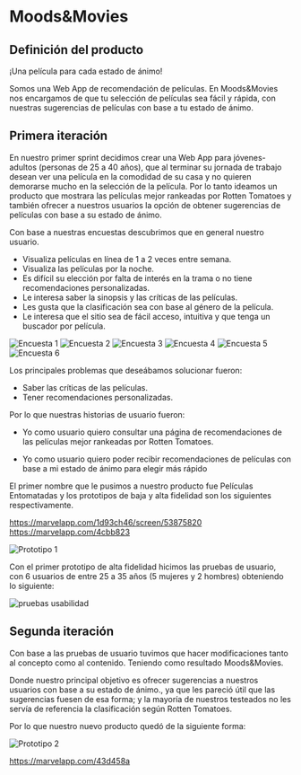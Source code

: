 # Moods&Movies

## Definición del producto

¡Una película para cada estado de ánimo!

Somos una Web App de recomendación de películas.
En Moods&Movies nos encargamos de que tu selección de películas sea fácil y rápida, con nuestras sugerencias de películas con base a tu estado de ánimo.

## Primera iteración

En nuestro primer sprint decidimos crear una Web App para jóvenes-adultos (personas de 25 a 40 años), que al terminar su jornada de trabajo desean ver una película en la comodidad de su casa y no quieren demorarse mucho en la selección de la película. Por lo tanto ideamos un producto que mostrara las películas mejor rankeadas por Rotten Tomatoes y también ofrecer a nuestros usuarios la opción de obtener sugerencias de películas con base a su estado de ánimo.

Con base a nuestras encuestas descubrimos que en general nuestro usuario.
- Visualiza películas en línea de 1 a 2 veces entre semana.
- Visualiza las películas por la noche.
-  Es difícil su elección por falta de interés en la trama o no tiene recomendaciones personalizadas.
- Le interesa saber la sinopsis y las críticas de las películas.
- Les gusta que la clasificación sea con base al género de la película.
- Le interesa que el sitio sea de fácil acceso, intuitiva y que tenga un buscador por película.

![Encuesta 1](./src/assets/images/encuestamov1.png)
![Encuesta 2](./src/assets/images/encuestamov2.png)
![Encuesta 3](./src/assets/images/encuestamov3.png)
![Encuesta 4](./src/assets/images/encuestamov4.png)
![Encuesta 5](./src/assets/images/encuestamov5.png)
![Encuesta 6](./src/assets/images/encuestamov6.png)


Los principales problemas que deseábamos solucionar fueron:

- Saber las críticas de las películas.
- Tener recomendaciones personalizadas.

Por lo que nuestras historias de usuario fueron:

- Yo como usuario quiero consultar una página de recomendaciones de las películas mejor rankeadas por Rotten Tomatoes.

- Yo como usuario quiero poder recibir recomendaciones de películas con base a mi estado de ánimo para elegir más rápido

El primer nombre que le pusimos a nuestro producto fue Películas Entomatadas y los prototipos de baja y alta fidelidad son los siguientes respectivamente.

https://marvelapp.com/1d93ch46/screen/53875820
https://marvelapp.com/4cbb823

![Prototipo 1](./src/assets/images/pelis1.png)

Con el primer prototipo de alta fidelidad hicimos las pruebas de usuario, con 6 usuarios de entre 25 a 35 años (5 mujeres y 2 hombres) obteniendo lo siguiente:

![pruebas usabilidad
](./src/assets/images/pruebas-usuarios.png)

## Segunda iteración

Con base a las pruebas de usuario tuvimos que hacer modificaciones tanto al concepto como al contenido. Teniendo como resultado Moods&Movies.

Donde nuestro principal objetivo es ofrecer sugerencias a nuestros usuarios con base a su estado de ánimo., ya que les pareció útil que las sugerencias fuesen de esa forma; y la mayoría de nuestros testeados no les servía de referencia la clasificación según Rotten Tomatoes.

Por lo que nuestro nuevo producto quedó de la siguiente forma:

![Prototipo 2](./src/assets/images/pelis1.1.png)

https://marvelapp.com/43d458a





